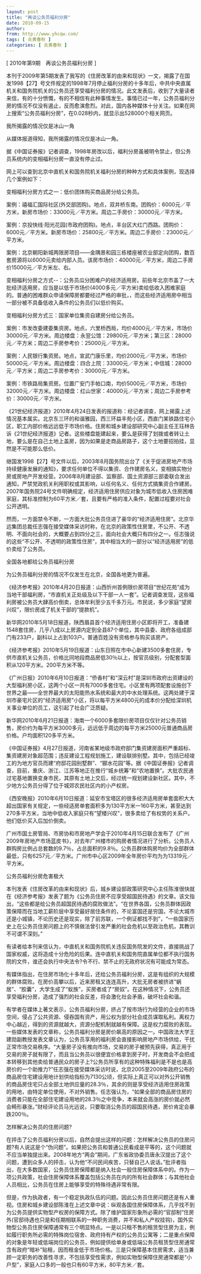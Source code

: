 ```yaml
---
layout: post
title: "再谈公务员福利分房"
date: 2010-09-15
author: 
from: http://www.yhcqw.com/
tags: [ 炎黄春秋 ]
categories: [ 炎黄春秋 ]
---
```



[ 2010年第9期　再谈公务员福利分房 ]


本刊于2009年第5期发表了我写的《住房改革的由来和现状》一文，揭露了在国发1998【27】号文件规定的1998年7月停止福利分房的十多年后，中共中央直属机关和国务院机关的公务员还享受福利分房的情况。此文发表后，收到了大量读者来信，有的十分愤慨，有的不相信有此种事情发生。事情已过一年，公务员福利分房的情况不仅没有遏止，反而愈演愈烈。对此，国内各种媒体十分关注。如果在网上搜索“公务员福利分房”，在0.028秒内，就显示出528000个相关网页。

我所揭露的情况仅是冰山一角

从媒体报道得知，我所揭露的情况仅是冰山一角。

据《中国证券报》记者调查，1998年房改以后，福利分房虽被明令禁止，但公务员系统内的变相福利分房一直没有停止过。

网上可以查到北京中直机关和国务院机关福利分房的种种方式和具体案例，现选择几个案例如下：

变相福利分房方式之一：低价团体购买商品房分给公务员。

案例：禧福汇国际社区(外交部团购)。地点，双井桥东南。团购价：6000元／平方米，新房市场价：33000元／平方米。周边二手房价：30000元／平方米。


案例：京投快线·阳光花园(市政府团购)。地点，丰台区大红门西路。团购价：6000元／平方米。新房市场价：25800元／平方米。周边二手房价：23000元／平方米。


案例：北京朝阳新城两限房项目——金隅景和园三栋楼座被农业部定向团购，数百套房源将以6000元卖给内部人员。该房市场价：40000元／平方米，周边二手房价15000元／平方米左、右。


变相福利分房之方式--：公务员瓜分困难户的经济适用房。前些年北京市盖了一大批经济适用房，应当是以低于市场价(4000多元／平方米)卖给低收入困难家庭的。普通的困难群众申请保障房都要经过严格的审批，，而这些经济适用房中相当一部分被不具备低收入条件的公务员们以低价购买。

变相福利分房方式三：国家单位集资自建房分给公务员。


案例：市发改委建委集资房。地点，六里桥西局，均价4000元／平方米，市场价30000元／平方米。周边楼盘：永翌公馆：29800元／平方米；第三区：28000元／平方米；周边二手房参考价：25000元／平方米。


案例：人民银行集资房。地点，宣武门康乐里，均价2000元／平方米，市场价50000元／平方米。周边楼盘：四合上院：33000元／平方米；中信城：28000元／平方米；周边二手房参考价：30000元／平方米。


案例：市铁路局集资房。位置广安门手帕口南，均价5000元／平方米，市场价32000元／平方米。周边楼盘：红山世家：40000元／平方米；周边二手房参考价：30000元／平方米。


《21世纪经济报道》2010年4月24日发表的报道称：经记者调查，网上揭露上述情况基本属实。北京东三环的和谐雅园，西三环益丰苑小区，西直门某铁路住宅小区，职工内部价格远远低于市场价格。住房和城乡建设部研究中心副主任王珏林告诉《21世纪经济报道》记者。这些楼盘能建起来，要么是获得了划拨或者转让土地，要么是在自己土地上盖房，因为如果是走商品房路子，这个土地要招拍挂，显然是不可能那么低价。


继国发1998【27】号文件以后，2003年8月国务院出台了《关于促进房地产市场持续健康发展的通知》，要求任何单位不得以集资、合作建房名义，变相搞实物分房或房地产开发经营。2006年8月建设部、监察部、国土资源部三部委联合发出通知，严禁党政机关利用职权或其影响，以任何名义、任何方式搞集资合作建房。2007年国务院24号文件明确规定，经济适用住房供应对象为城市低收入住房困难家庭，其标准控制为60平方米／套，且要有严格的准入条件，配置过程要对社会公开透明。


然而，一方面禁令不断，一方面大批公务员住进了豪华的“经济适用住房”。北京华远集团总裁任志强在接受媒体采访时称，在北京的政策性住房里，不公开、不透明、不面向社会的，大概要占到四分之三，面向社会大概只有四分之一。任志强说的这些“不公开、不透明的政策性住房”，其中相当大的一部分以“经济适用房”的低价卖给了公务员。

全国各地都给公务员福利分房

为公务员福利分房的情况不仅发生在北京，全国各地更为普遍。


《经济参考报》2010年4月20日报道：山西忻州首例限价房项目“世纪花苑”成为当地干部福利房，“市直机关正处级及以下干部一人一套”。记者调查发现，这些福利房被公务员大肆高价倒卖，总体牟利至少五千多万元。市民说，多少家庭“望房兴叹”，限价房成了机关干部的“提款机”。


新华网2010年5月18日报道，陕西眉县首个经济适用住房小区即将开工，准备建1548套住房，几乎八成以上房源内定到全县87个单位，其中县委、政府各组成部门有233户，副科以上占到103户。普通百姓没有资格参与购买该房产。


《经济参考报》2010年5月19日报道：山东日照在市中心新建3500多套住房，专供市直机关公务员，价格比同地段商品房低30％以上，按官员级别，分配套型面积从120平方米。200平方米不等。


《广州日报》2010年6月10日报道：“侨香村”和“深云村”是深圳市政府出资建设的大型福利房小区，这两个小区一共有7000多套住宅。小区里有两项配套设施创下世界之最——全世界最大的太阳能热水系统和最大的中水处理系统。这两处建于深圳市豪宅片区的“经济适用房”小区，将以每平方米4800元的成本价分配给深圳机关事业单位的员工，这引起了社会广泛质疑。


新华网2010年6月21日报道：海南一个6000多套限价房项目仅仅针对公务员销售，房价约为每平方米3000多元，远远低于周边的每平方米25000元普通商品房价格。户均面积120多平方米。


《中国证券报》4月27日报道，河南省某地级市政府部门集资建房面积严重超标、集资建房对象超范围；违反建设工程规划施工，建设联排别墅。其中，包括已经竣工的为地方官员而建“府邸花园别墅群”、“郦水花园”等。据《中国证券报》记者调查，目前，重庆、浙江、江苏等地正在推行“城乡统筹”和“农地置换”。大批农民通过宅基地置换变身市民，其原有土地上交后，经过统一规划建设新社区。其中，不少地方公务员分得了位于城郊农民社区内的小产权房。


《西安晚报》2010年6月10日报道：延安市宝塔区的很多经济适用房单套面积大大超出国家有关规定，一些经适房单套面积多为130平方米一160平方米，甚至达到270多平方米，当地中低收入家庭只有“望楼兴叹”，很多卖给了有权势的关系户。他们低价买入后加价倒卖。


广州市国土房管局、市房协和市房地产学会于2010年4月15日联合发布了《广州2009年房地产市场蓝皮书》，对去年广州楼市的购房者情况进行了分析。公务员人群购房比例占总套数的9.7％，占总面积的9.8％。公务员群体购房均价为全部群体最低，只有6257元／平方米。广州市中心区2009年全年房价平均为为13319元／平方米。

公务员福利分房危害极大


本刊发表《住房改革的由来和现状》后，城乡建设部政策研究中心主任陈淮很快就在《经济参考报》发表了题为《公务员住房不应享受超国民待遇》的文章。该文指出，“这些都是给公务员超国民待遇的腐败做法”。“在世界各国，公务员群体因政策保障而在当地工薪阶层中享受最好居住条件的，不论富国还是穷国，不论大城市还是小城镇，不论历史还是现实，除了前苏联，一个例证都找不到”，“一些国家历史上在公务员住房问题上的不慎做法曾引发严重的社会危机以至政治危机，其教训不可谓不深刻。”


有读者给本刊来信认为，中直机关和国务院机关违反国务院发的文件，直接挑战了国家权威，这将造成十分危险的后果。连中直机关和国务院直属单位都不执行国务院的文件，谁还会执行中央法令?令不行、禁不止的无政府状况有可能成为常态。


有媒体指出，在住房市场化十多年后，还给公务员福利分房，这是有组织的大规模的群体腐败。在房价高攀以后，近来房租又连连高升，大批无房者被挤进“蜗居”、“胶囊”，大学生成了“蚁族”，买房者成了“房奴”。在这种情况下，公务员还享受福利分房，造成了强烈的社会反差，将会激化社会矛盾，破坏社会和谐。


有学者在媒体上著文表示，公务员福利分房，挤占了按市场行为经营的企业的市场空间，侵占了公共资源、侵吞国有资产，用公权为部分社会成员谋取私利。离权力中心越近，得到的资源就越大，资源分配机制就越有保障。这是权力腐败的表现。　一些媒体发表的文章称，公务员福利分房是房价飙高的原因之一。中国政法大学王建勋副教授发表文章认为，公务员享用的福利房会直接影响房地产市场供给，干扰正常市场交易秩序。“大量房子没有推向市场，交易的房子被预先获得，真正用于交易的房子就有限了，而且当公务员以很便宜价格拿到房子时，开发商会不会把成本转移到其他卖给普通民众的房子上?公务员所享有的这种特殊福利是不是也是高房价的一个助推力?”任志强在接受媒体采访时说，北京2005至2009年政府公布的商品房住宅建设用地计划供给指标为7130公顷，但实际上真正可以对外公开销售的商品房住宅只占全部土地供应量的28.3％，其余的则是享受经济适用住房政策的用地，由特定单位使用，不对外销售。任志强认为，“如果全部的商品房住房的消费者只能在全部住宅建设用地的28.3％之中竞争，本来就会高涨的房价就必然会畸形暴涨。”财经评论员马光远说，只要取消公务员的超国民待遇，房价肯定会暴跌200％。

怎样解决公务员的住房问题?


在抨击了公务员福利分房以后，自然会提出这样的问题：怎样解决公务员的住房问题?有人说这是个“伪问题”。如果把公务员和普通公民看成是平等的，这个问题就不应当单独提出来。2008年地方“两会”期间，广东省政协委员唐永汉提出了这个问题，遭到众多人的抨击，认为他“不问民间疾苦，只替自己人说话。”批评者指出，在大多数国家，公务员住房保障都是纳入社会一般住房保障体系中的。作为一项公共政策，社会住房保障体系覆盖包括公务员在内的所有社会群体；与其他社会人员相比，公务员在住房上能够享受的特殊待遇非常有限。


但是，作为执政者，有一个稳定执政队伍的问题。因此公务员住房问题还是有人重视。住房和城乡建设部陈淮在上述文章中说：纵观各国住房保障体系，几乎找不到为公务员提供实物型产权房的保障方式。除了维护国家形象所必需的“官邸制”住房外(官邸待遇也只是和任期相联系的一种职务消费，并不和私人产权挂钩)，国外实物型公务员住房保障通常有三个明显特点。一是以只租不售的租赁型住房为主，例如履行职务所必需的特殊岗位宿舍、政府持有产权的公务员公寓等；二是重点保障的对象是年轻或低端岗位的公务员，例如提供给单身或低端公务员租赁型住房通常含有政府“暗补”贴租，因而租金低于市场价格。三是只保障基本住房需求，适当兼顾一定职务的改善性寻求，不包括享受性需求，例如实物型保障住房通常都是“小户型”，家庭人口多的一般也只有60平方米，80平方米／套。



